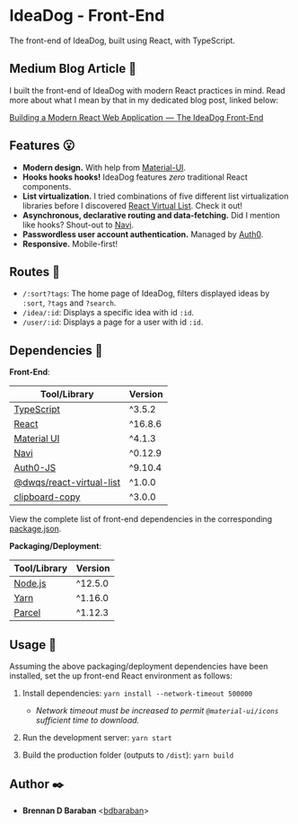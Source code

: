 # IdeaDog - Front-End

The front-end of IdeaDog, built using React, with TypeScript.

## Medium Blog Article :newspaper:

I built the front-end of IdeaDog with modern React practices in mind. Read more about what I mean by that in my dedicated blog post, linked below:

[Building a Modern React Web Application  —  The IdeaDog Front-End](https://medium.com/@bdov_/building-a-modern-react-web-application-the-ideadog-front-end-bc56dd3ca4b6)

## Features :open_mouth:

* **Modern design.** With help from [Material-UI](https://material-ui.com/).
* **Hooks hooks hooks!** IdeaDog features _zero_ traditional React components.
* **List virtualization.** I tried combinations of five different list virtualization libraries before I discovered [React Virtual List](https://www.npmjs.com/package/@dwqs/react-virtual-list). Check it out!
* **Asynchronous, declarative routing and data-fetching.** Did I mention like hooks? Shout-out to [Navi](https://frontarm.com/navi/en/).
* **Passwordless user account authentication.** Managed by [Auth0](https://auth0.com).
* **Responsive.** Mobile-first!

## Routes :light_rail:

* `/:sort?tags`: The home page of IdeaDog, filters displayed ideas by `:sort`, `?tags` and `?search`.
* `/idea/:id`: Displays a specific idea with id `:id`.
* `/user/:id`: Displays a page for a user with id `:id`.

## Dependencies :couple:

**Front-End**:

| Tool/Library             | Version |
| ------------------------ | ------- |
| [TypeScript](https://www.typescriptlang.org/) | ^3.5.2  |
| [React](https://reactjs.org/) | ^16.8.6 |
| [Material UI](https://material-ui.com/) | ^4.1.3 |
| [Navi](https://frontarm.com/navi/) | ^0.12.9 |
| [Auth0-JS](https://auth0.com) | ^9.10.4 |
| [@dwqs/react-virtual-list](https://www.npmjs.com/package/@dwqs/react-virtual-list) | ^1.0.0  |
| [clipboard-copy](https://www.npmjs.com/package/clipboard-copy) | ^3.0.0  |

View the complete list of front-end dependencies in the corresponding [package.json](./package.json).

**Packaging/Deployment**:

| Tool/Library     | Version    |
| ---------------- | ---------- |
| [Node.js](https://nodejs.org/en/) | ^12.5.0 |
| [Yarn](https://yarnpkg.com/en/) | ^1.16.0 |
| [Parcel](https://parceljs.org/) | ^1.12.3 |

## Usage :running:

Assuming the above packaging/deployment dependencies have been installed, set the up front-end React environment as follows:

1. Install dependencies: `yarn install --network-timeout 500000`
   * _Network timeout must be increased to permit `@material-ui/icons` sufficient time to download._

2. Run the development server: `yarn start`
3. Build the production folder (outputs to `/dist`): `yarn build`

## Author :black_nib:

* __Brennan D Baraban__ <[bdbaraban](https://github.com/bdbaraban)>
